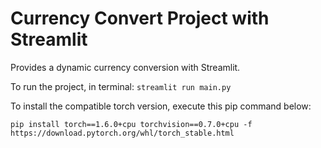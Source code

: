 # Currency Convert Project with Streamlit
Provides a dynamic currency conversion with Streamlit.

To run the project, in terminal: `streamlit run main.py`

To install the compatible torch version, execute this pip command below:

`pip install torch==1.6.0+cpu torchvision==0.7.0+cpu -f https://download.pytorch.org/whl/torch_stable.html`